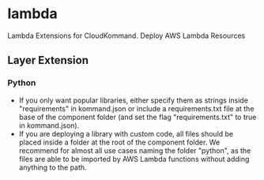 # lambda
Lambda Extensions for CloudKommand. Deploy AWS Lambda Resources


## Layer Extension

### Python
- If you only want popular libraries, either specify them as strings inside "requirements" in kommand.json or include a requirements.txt file at the base of the component folder (and set the flag "requirements.txt" to true in kommand.json). 
- If you are deploying a library with custom code, all files should be placed inside a folder at the root of the component folder. We recommend for almost all use cases naming the folder "python", as the files are able to be imported by AWS Lambda functions without adding anything to the path.
